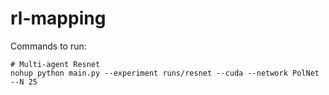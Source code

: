 # rl-mapping

Commands to run:
```
# Multi-agent Resnet 
nohup python main.py --experiment runs/resnet --cuda --network PolNet --N 25



```

